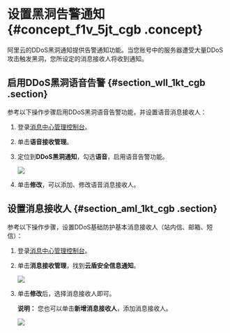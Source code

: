 # 设置黑洞告警通知 {#concept_f1v_5jt_cgb .concept}

阿里云的DDoS黑洞通知提供告警通知功能。当您账号中的服务器遭受大量DDoS攻击触发黑洞，您所设定的消息接收人将收到通知。

## 启用DDoS黑洞语音告警 {#section_wll_1kt_cgb .section}

参考以下操作步骤启用DDoS黑洞语音告警功能，并设置语音消息接收人：

1.  登录[消息中心管理控制台](https://notifications.console.aliyun.com/)。
2.  单击**语音接收管理**。
3.  定位到**DDoS黑洞通知**，勾选**语音**，启用语音告警功能。

    ![](http://static-aliyun-doc.oss-cn-hangzhou.aliyuncs.com/assets/img/79456/154476488834134_zh-CN.png)

4.  单击**修改**，可以添加、修改语音消息接收人。

## 设置消息接收人 {#section_aml_1kt_cgb .section}

参考以下操作步骤，设置DDoS基础防护基本消息接收人（站内信、邮箱、短信）：

1.  登录[消息中心管理控制台](https://notifications.console.aliyun.com)。
2.  单击**消息接收管理**，找到**云盾安全信息通知**。

    ![](http://static-aliyun-doc.oss-cn-hangzhou.aliyuncs.com/assets/img/79456/154476488834135_zh-CN.png)

3.  单击**修改**后，选择消息接收人即可。

    **说明：** 您也可以单击**新增消息接收人**，添加消息接收人。

    ![](http://static-aliyun-doc.oss-cn-hangzhou.aliyuncs.com/assets/img/79456/154476488834136_zh-CN.png)


